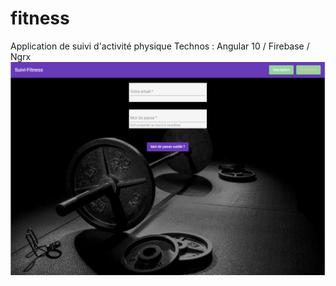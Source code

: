 # fitness
Application de suivi d'activité physique
Technos : Angular 10 / Firebase / Ngrx
![Alt text](image.png?raw=true "Optional Title")

